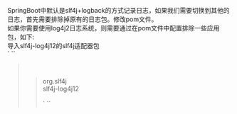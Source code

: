 SpringBoot中默认是slf4j+logback的方式记录日志，如果我们需要切换到其他的日志，首先需要排除掉原有的日志包。修改pom文件。<br>
如果你需要使用log4j2日志系统，则需要通过在pom文件中配置排除一些应用包，如下:<br>
导入slf4j-log4j12的slf4j适配器包<br>
` `` 
><dependency><br>
>><groupId>org.slf4j</groupId><br>
>><artifactId>slf4j-log4j12</artifactId><br>
></dependency><br>
` `` 